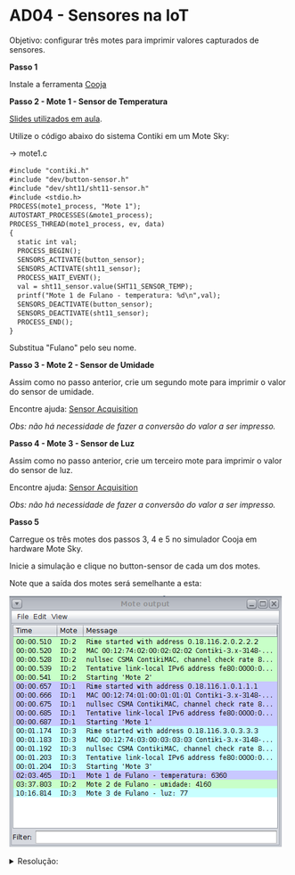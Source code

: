 # AD04 - Sensores na IoT

Objetivo: configurar três motes para imprimir valores capturados de sensores. 

**Passo 1**

Instale a ferramenta [Cooja](https://docs.contiki-ng.org/en/develop/doc/tutorials/Running-Contiki-NG-in-Cooja.html)

**Passo 2 - Mote 1 - Sensor de Temperatura**

[Slides utilizados em aula](iot_sensors.pdf).

Utilize o código abaixo do sistema Contiki em um Mote Sky:

-> mote1.c

```
#include "contiki.h"
#include "dev/button-sensor.h"
#include "dev/sht11/sht11-sensor.h"
#include <stdio.h>
PROCESS(mote1_process, "Mote 1");
AUTOSTART_PROCESSES(&mote1_process);
PROCESS_THREAD(mote1_process, ev, data)
{
  static int val;
  PROCESS_BEGIN();
  SENSORS_ACTIVATE(button_sensor);
  SENSORS_ACTIVATE(sht11_sensor);
  PROCESS_WAIT_EVENT();
  val = sht11_sensor.value(SHT11_SENSOR_TEMP);
  printf("Mote 1 de Fulano - temperatura: %d\n",val);
  SENSORS_DEACTIVATE(button_sensor);
  SENSORS_DEACTIVATE(sht11_sensor);
  PROCESS_END();
}
```

Substitua "Fulano" pelo seu nome.

**Passo 3 - Mote 2 - Sensor de Umidade**

Assim como no passo anterior, crie um segundo mote para imprimir o valor do sensor de umidade.

Encontre ajuda: [Sensor Acquisition](https://anrg.usc.edu/contiki/index.php/Sensor_acquisition)

*Obs: não há necessidade de fazer a conversão do valor a ser impresso.*

**Passo 4 - Mote 3 - Sensor de Luz**

Assim como no passo anterior, crie um terceiro mote para imprimir o valor do sensor de luz.

Encontre ajuda: [Sensor Acquisition](https://anrg.usc.edu/contiki/index.php/Sensor_acquisition)

*Obs: não há necessidade de fazer a conversão do valor a ser impresso.*

**Passo 5**

Carregue os três motes dos passos 3, 4 e 5 no simulador Cooja em hardware Mote Sky.

Inicie a simulação e clique no button-sensor de cada um dos motes.

Note que a saída dos motes será semelhante a esta:

![](cooja_sensors.png)

<details><summary>Resolução:</summary>

Resolução por [Taylor Sobjak](https://www.linkedin.com/in/taylorsobjak/):

[mote1.c](mote1.c)

[mote2.c](mote2.c)

[mote3.c](mote3.c)

![](res1.png)

</details>
